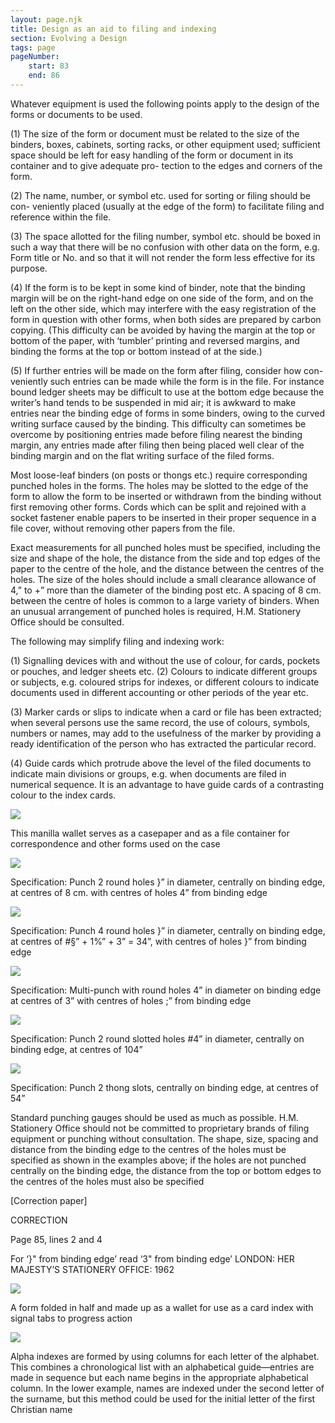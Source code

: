 ```yaml
---
layout: page.njk
title: Design as an aid to filing and indexing
section: Evolving a Design
tags: page
pageNumber:
    start: 83
    end: 86
---
```


Whatever equipment is used the following points apply to the design of the forms or
documents to be used.

(1) The size of the form or document must be related to the size of the binders,
boxes, cabinets, sorting racks, or other equipment used; sufficient space should be left
for easy handling of the form or document in its container and to give adequate pro-
tection to the edges and corners of the form.

(2) The name, number, or symbol etc. used for sorting or filing should be con-
veniently placed (usually at the edge of the form) to facilitate filing and reference within
the file.

(3) The space allotted for the filing number, symbol etc. should be boxed in such a
way that there will be no confusion with other data on the form, e.g. Form title or No.
and so that it will not render the form less effective for its purpose.

(4) If the form is to be kept in some kind of binder, note that the binding margin
will be on the right-hand edge on one side of the form, and on the left on the other side,
which may interfere with the easy registration of the form in question with other forms,
when both sides are prepared by carbon copying. (This difficulty can be avoided by
having the margin at the top or bottom of the paper, with ‘tumbler’ printing and
reversed margins, and binding the forms at the top or bottom instead of at the side.)

(5) If further entries will be made on the form after filing, consider how con-
veniently such entries can be made while the form is in the file. For instance bound
ledger sheets may be difficult to use at the bottom edge because the writer’s hand tends
to be suspended in mid air; it is awkward to make entries near the binding edge of
forms in some binders, owing to the curved writing surface caused by the binding.
This difficulty can sometimes be overcome by positioning entries made before filing
nearest the binding margin, any entries made after filing then being placed well clear
of the binding margin and on the flat writing surface of the filed forms.

Most loose-leaf binders (on posts or thongs etc.) require corresponding punched
holes in the forms. The holes may be slotted to the edge of the form to allow the
form to be inserted or withdrawn from the binding without first removing other forms.
Cords which can be split and rejoined with a socket fastener enable papers to be
inserted in their proper sequence in a file cover, without removing other papers from
the file.

Exact measurements for all punched holes must be specified, including the size and
shape of the hole, the distance from the side and top edges of the paper to the centre
of the hole, and the distance between the centres of the holes. The size of the holes
should include a small clearance allowance of 4,” to +” more than the diameter of the
binding post etc. A spacing of 8 cm. between the centre of holes is common to a large
variety of binders. When an unusual arrangement of punched holes is required, H.M.
Stationery Office should be consulted.

The following may simplify filing and indexing work:

(1) Signalling devices with and without the use of colour, for cards, pockets or
pouches, and ledger sheets etc.
(2) Colours to indicate different groups or subjects, e.g. coloured strips for indexes,
or different colours to indicate documents used in different accounting or other periods
of the year etc.

(3) Marker cards or slips to indicate when a card or file has been extracted; when
several persons use the same record, the use of colours, symbols, numbers or names,
may add to the usefulness of the marker by providing a ready identification of the
person who has extracted the particular record.

(4) Guide cards which protrude above the level of the filed documents to indicate
main divisions or groups, e.g. when documents are filed in numerical sequence. It is
an advantage to have guide cards of a contrasting colour to the index cards.

![](1.jpg)

This manilla wallet serves as a casepaper and as a file container for correspondence and
other forms used on the case

![](2.jpg)

Specification: Punch 2 round holes }” in diameter, centrally on binding edge, at centres
of 8 cm. with centres of holes 4” from binding edge

![](3.jpg)

Specification: Punch 4 round holes }” in diameter, centrally on binding edge, at centres
of #§” + 1%” + 3” = 34”, with centres of holes }” from binding edge

![](4.jpg)

Specification: Multi-punch with round holes 4” in diameter on binding edge at centres
of 3” with centres of holes ;” from binding edge

![](5.jpg)

Specification: Punch 2 round slotted holes #4” in diameter, centrally on binding edge, at
centres of 104”

![](6.jpg)

Specification: Punch 2 thong slots, centrally on binding edge, at centres of 54”

Standard punching gauges should be used as much as possible. H.M. Stationery Office
should not be committed to proprietary brands of filing equipment or punching without
consultation. The shape, size, spacing and distance from the binding edge to the centres
of the holes must be specified as shown in the examples above; if the holes are not
punched centrally on the binding edge, the distance from the top or bottom edges to the
centres of the holes must also be specified

[Correction paper]

CORRECTION

Page 85, lines 2 and 4

For ‘}" from binding edge’ read ‘3" from binding edge’
LONDON: HER MAJESTY’S STATIONERY OFFICE: 1962

![](7.jpg)

A form folded in half and made up as a wallet for use as a card index with signal tabs to
progress action

![](8.jpg)

Alpha indexes are formed by using columns for each letter of the alphabet. This combines
a chronological list with an alphabetical guide—entries are made in sequence but each
name begins in the appropriate alphabetical column. In the lower example, names are
indexed under the second letter of the surname, but this method could be used for the
initial letter of the first Christian name

